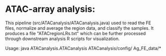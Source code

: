 # ATAC-array analysis:
This pipeline (src/ATACanalysis/ATACanalysis.java) used to read the FE files, normalize and average the region data, and classify the samples. 
It produces a file "ATACregionLRs.txt" which can be further processed through downstream analysis R scripts for visualization.

Usage:
java ATACanalysis.ATACanalysis ATACanalysis/config/ Ag_FE_data/* 
